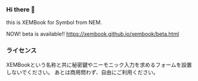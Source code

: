 ### Hi there 👋
this is XEMBook for Symbol from NEM.

NOW! beta is available!!
https://xembook.github.io/xembook/beta.html


### ライセンス
XEMBookという名称と共に秘密鍵やニーモニック入力を求めるフォームを設置しないでください。
あとは商用問わず、自由にご利用ください。

<!--
**xembook/xembook** is a ✨ _special_ ✨ repository because its `README.md` (this file) appears on your GitHub profile.

Here are some ideas to get you started:

- 🔭 I’m currently working on ...
- 🌱 I’m currently learning ...
- 👯 I’m looking to collaborate on ...
- 🤔 I’m looking for help with ...
- 💬 Ask me about ...
- 📫 How to reach me: ...
- 😄 Pronouns: ...
- ⚡ Fun fact: ...
-->
